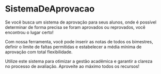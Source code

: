 # SistemaDeAprovacao
Se você busca um sistema de aprovação para seus alunos, onde é possível determinar de forma precisa se foram aprovados ou reprovados, você encontrou o lugar certo!

Com nossa ferramenta, você pode inserir as notas de todos os bimestres, definir o limite de faltas permitidas e estabelecer a média mínima de aprovação com total flexibilidade.

Utilize este sistema para otimizar a gestão acadêmica e garantir a clareza no processo de avaliação. Aproveite ao máximo todos os recursos!
